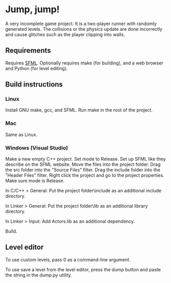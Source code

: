 # Jump, jump!

A very incomplete game project. It is a two-player runner with randomly generated levels. The collisions or the physics update are done incorrectly and cause glitches such as the player clipping into walls.

## Requirements

Requires [SFML](https://www.sfml-dev.org/). Optionally requires make (for building), and a web browser and Python (for level editing).

## Build instructions

### Linux

Install GNU make, gcc, and SFML. Run make in the root of the project.

### Mac

Same as Linux.

### Windows (Visual Studio)

Make a new empty C++ project.
Set mode to Release.
Set up SFML like they describe on the SFML website.
Move the files into the project folder.
Drag the src folder into the "Source Files" filter.
Drag the include folder into the "Header Files" filter.
Right click the project and go to the project properties.
Make sure mode is Release.

In C/C++ > General:
Put the project folder\include as an additional include directory.

In Linker > General:
Put the project folder\lib as an additional library directory.

In Linker > Input:
Add Actors.lib as an additional dependency.

Build.

## Level editor

To use custom levels, pass 0 as a command-line argument.

To use save a level from the level editor, press the dump button and paste the string in the dump.py utility.
